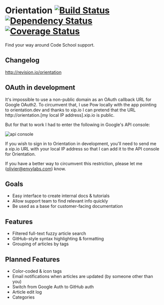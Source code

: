 # Orientation [![Build Status][ci-image]][ci] [![Dependency Status][gemnasium-image]][gemnasium] [![Coverage Status][coveralls-image]][coveralls]

Find your way around Code School support.

## Changelog
http://revision.io/orientation

## OAuth in development
It's impossible to use a non-public domain as an OAuth callback URL for Google OAuth2. To circumvent that, I use Pow locally with the app pointing to orientation.dev and thanks to xip.io I can pretend that the URL http://orientation.[my local IP address].xip.io is public.

But for that to work I had to enter the following in Google's API console: 

![api console](http://f.cl.ly/items/2j1o021o3f3E053o0w2A/Screen%20Shot%202013-01-30%20at%207.33.18%20PM.png)

If you wish to sign in to Orientation in development, you'll need to send me a xip.io URL with your local IP address so that I can add it to the API console for Orientation.

If you have a better way to circumvent this restriction, please let me (olivier@envylabs.com) know.

## Goals

* Easy interface to create internal docs & tutorials
* Allow support team to find relevant info quickly
* Be used as a base for customer-facing documentation

## Features

* Filtered full-text fuzzy article search
* GitHub-style syntax highlighting & formatting
* Grouping of articles by tags

## Planned Features
* Color-coded & icon tags
* Email notifications when articles are updated (by someone other than you)
* Switch from Google Auth to GitHub auth
* Article edit log
* Categories

[ci]: https://magnum.travis-ci.com/codeschool/orientation
[ci-image]: https://magnum.travis-ci.com/codeschool/orientation.png?token=bYo3ib4PCJrDSsNRgsEK&branch=master
[gemnasium]: https://gemnasium.com/codeschool/orientation
[gemnasium-image]: https://gemnasium.com/d7600ed624a85ad2598fc3f4ceea5445.png
[coveralls]: https://coveralls.io/r/codeschool/orientation
[coveralls-image]: https://coveralls.io/repos/codeschool/orientation/badge.png?branch=master